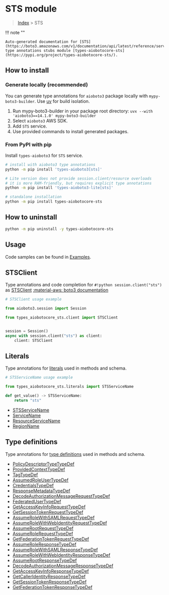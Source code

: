 # STS module

> [Index](../README.md) > STS


!!! note ""

    Auto-generated documentation for [STS](https://boto3.amazonaws.com/v1/documentation/api/latest/reference/services/sts.html#sts)
    type annotations stubs module [types-aiobotocore-sts](https://pypi.org/project/types-aiobotocore-sts/).

## How to install

### Generate locally (recommended)

You can generate type annotations for `aioboto3` package locally with `mypy-boto3-builder`.
Use [uv](https://docs.astral.sh/uv/getting-started/installation/) for build isolation.

1. Run mypy-boto3-builder in your package root directory: `uvx --with 'aioboto3==14.1.0' mypy-boto3-builder`
1. Select `aioboto3` AWS SDK.
1. Add `STS` service.
1. Use provided commands to install generated packages.



### From PyPI with pip

Install `types-aioboto3` for `STS` service.

```bash
# install with aioboto3 type annotations
python -m pip install 'types-aioboto3[sts]'

# Lite version does not provide session.client/resource overloads
# it is more RAM-friendly, but requires explicit type annotations
python -m pip install 'types-aioboto3-lite[sts]'

# standalone installation
python -m pip install types-aiobotocore-sts
```



## How to uninstall

```bash
python -m pip uninstall -y types-aiobotocore-sts
```

## Usage

Code samples can be found in [Examples](./usage.md).

## STSClient

Type annotations and code completion for  `#!python session.client("sts")` as [STSClient](./client.md)
[:material-aws: boto3 documentation](https://boto3.amazonaws.com/v1/documentation/api/latest/reference/services/sts.html#STS.Client)

```python
# STSClient usage example

from aioboto3.session import Session

from types_aiobotocore_sts.client import STSClient


session = Session()
async with session.client("sts") as client:
    client: STSClient
```








## Literals

Type annotations for [literals](./literals.md) used in methods and schema.

```python
# STSServiceName usage example

from types_aiobotocore_sts.literals import STSServiceName

def get_value() -> STSServiceName:
    return "sts"
```

- [STSServiceName](./literals.md#stsservicename)
- [ServiceName](./literals.md#servicename)
- [ResourceServiceName](./literals.md#resourceservicename)
- [RegionName](./literals.md#regionname)




## Type definitions

Type annotations for [type definitions](./type_defs.md) used in methods and schema.

- [PolicyDescriptorTypeTypeDef](./type_defs.md#policydescriptortypetypedef)
- [ProvidedContextTypeDef](./type_defs.md#providedcontexttypedef)
- [TagTypeDef](./type_defs.md#tagtypedef)
- [AssumedRoleUserTypeDef](./type_defs.md#assumedroleusertypedef)
- [CredentialsTypeDef](./type_defs.md#credentialstypedef)
- [ResponseMetadataTypeDef](./type_defs.md#responsemetadatatypedef)
- [DecodeAuthorizationMessageRequestTypeDef](./type_defs.md#decodeauthorizationmessagerequesttypedef)
- [FederatedUserTypeDef](./type_defs.md#federatedusertypedef)
- [GetAccessKeyInfoRequestTypeDef](./type_defs.md#getaccesskeyinforequesttypedef)
- [GetSessionTokenRequestTypeDef](./type_defs.md#getsessiontokenrequesttypedef)
- [AssumeRoleWithSAMLRequestTypeDef](./type_defs.md#assumerolewithsamlrequesttypedef)
- [AssumeRoleWithWebIdentityRequestTypeDef](./type_defs.md#assumerolewithwebidentityrequesttypedef)
- [AssumeRootRequestTypeDef](./type_defs.md#assumerootrequesttypedef)
- [AssumeRoleRequestTypeDef](./type_defs.md#assumerolerequesttypedef)
- [GetFederationTokenRequestTypeDef](./type_defs.md#getfederationtokenrequesttypedef)
- [AssumeRoleResponseTypeDef](./type_defs.md#assumeroleresponsetypedef)
- [AssumeRoleWithSAMLResponseTypeDef](./type_defs.md#assumerolewithsamlresponsetypedef)
- [AssumeRoleWithWebIdentityResponseTypeDef](./type_defs.md#assumerolewithwebidentityresponsetypedef)
- [AssumeRootResponseTypeDef](./type_defs.md#assumerootresponsetypedef)
- [DecodeAuthorizationMessageResponseTypeDef](./type_defs.md#decodeauthorizationmessageresponsetypedef)
- [GetAccessKeyInfoResponseTypeDef](./type_defs.md#getaccesskeyinforesponsetypedef)
- [GetCallerIdentityResponseTypeDef](./type_defs.md#getcalleridentityresponsetypedef)
- [GetSessionTokenResponseTypeDef](./type_defs.md#getsessiontokenresponsetypedef)
- [GetFederationTokenResponseTypeDef](./type_defs.md#getfederationtokenresponsetypedef)

